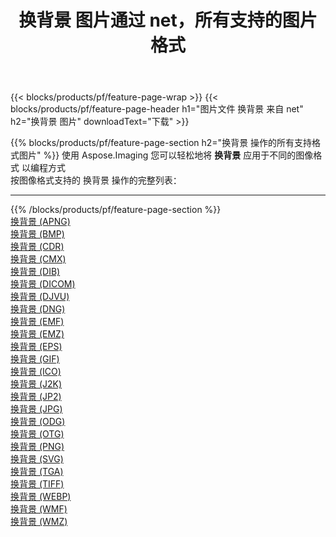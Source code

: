 ﻿---
title: 换背景 图片通过 net，所有支持的图片格式 
weight: 3920
url: /zh-hans/net/change-background 
lang: zh-hans
langdirlevel: 2
locales: zh-hans,ja,it,ru,de,es,fr,nl,id,lt,pl,pt,vi,tr,ko,zh-hant,ar,hi,th,sv,cs,uk,he
description: 使用 Aspose.Imaging 你可以轻松地通过 net 获取 换背景 图像
---

{{< blocks/products/pf/feature-page-wrap >}}
{{< blocks/products/pf/feature-page-header h1="图片文件 换背景 来自 net" h2="换背景 图片" downloadText="下载" >}}


{{% blocks/products/pf/feature-page-section  h2="换背景 操作的所有支持格式图片" %}}
使用 Aspose.Imaging 您可以轻松地将 **换背景** 应用于不同的图像格式 以编程方式
<br/>
按图像格式支持的 换背景 操作的完整列表：
<hr/>
{{% /blocks/products/pf/feature-page-section %}}
<div class="container-fluid productfamilypage bg-gray">
    <div class="convertypes bg-gray agp-content section">
        <div class="container">
		<div class="row other-converters">
		    <div class='col-md-2 other-converter remove-lp remove-rp'><a href="/imaging/zh-hans/net/change-background/apng" >换背景 (APNG)</a></div><div class='col-md-2 other-converter remove-lp remove-rp'><a href="/imaging/zh-hans/net/change-background/bmp" >换背景 (BMP)</a></div><div class='col-md-2 other-converter remove-lp remove-rp'><a href="/imaging/zh-hans/net/change-background/cdr" >换背景 (CDR)</a></div><div class='col-md-2 other-converter remove-lp remove-rp'><a href="/imaging/zh-hans/net/change-background/cmx" >换背景 (CMX)</a></div><div class='col-md-2 other-converter remove-lp remove-rp'><a href="/imaging/zh-hans/net/change-background/dib" >换背景 (DIB)</a></div><div class='col-md-2 other-converter remove-lp remove-rp'><a href="/imaging/zh-hans/net/change-background/dicom" >换背景 (DICOM)</a></div><div class='col-md-2 other-converter remove-lp remove-rp'><a href="/imaging/zh-hans/net/change-background/djvu" >换背景 (DJVU)</a></div><div class='col-md-2 other-converter remove-lp remove-rp'><a href="/imaging/zh-hans/net/change-background/dng" >换背景 (DNG)</a></div><div class='col-md-2 other-converter remove-lp remove-rp'><a href="/imaging/zh-hans/net/change-background/emf" >换背景 (EMF)</a></div><div class='col-md-2 other-converter remove-lp remove-rp'><a href="/imaging/zh-hans/net/change-background/emz" >换背景 (EMZ)</a></div><div class='col-md-2 other-converter remove-lp remove-rp'><a href="/imaging/zh-hans/net/change-background/eps" >换背景 (EPS)</a></div><div class='col-md-2 other-converter remove-lp remove-rp'><a href="/imaging/zh-hans/net/change-background/gif" >换背景 (GIF)</a></div><div class='col-md-2 other-converter remove-lp remove-rp'><a href="/imaging/zh-hans/net/change-background/ico" >换背景 (ICO)</a></div><div class='col-md-2 other-converter remove-lp remove-rp'><a href="/imaging/zh-hans/net/change-background/j2k" >换背景 (J2K)</a></div><div class='col-md-2 other-converter remove-lp remove-rp'><a href="/imaging/zh-hans/net/change-background/jp2" >换背景 (JP2)</a></div><div class='col-md-2 other-converter remove-lp remove-rp'><a href="/imaging/zh-hans/net/change-background/jpg" >换背景 (JPG)</a></div><div class='col-md-2 other-converter remove-lp remove-rp'><a href="/imaging/zh-hans/net/change-background/odg" >换背景 (ODG)</a></div><div class='col-md-2 other-converter remove-lp remove-rp'><a href="/imaging/zh-hans/net/change-background/otg" >换背景 (OTG)</a></div><div class='col-md-2 other-converter remove-lp remove-rp'><a href="/imaging/zh-hans/net/change-background/png" >换背景 (PNG)</a></div><div class='col-md-2 other-converter remove-lp remove-rp'><a href="/imaging/zh-hans/net/change-background/svg" >换背景 (SVG)</a></div><div class='col-md-2 other-converter remove-lp remove-rp'><a href="/imaging/zh-hans/net/change-background/tga" >换背景 (TGA)</a></div><div class='col-md-2 other-converter remove-lp remove-rp'><a href="/imaging/zh-hans/net/change-background/tiff" >换背景 (TIFF)</a></div><div class='col-md-2 other-converter remove-lp remove-rp'><a href="/imaging/zh-hans/net/change-background/webp" >换背景 (WEBP)</a></div><div class='col-md-2 other-converter remove-lp remove-rp'><a href="/imaging/zh-hans/net/change-background/wmf" >换背景 (WMF)</a></div><div class='col-md-2 other-converter remove-lp remove-rp'><a href="/imaging/zh-hans/net/change-background/wmz" >换背景 (WMZ)</a></div>
                </div>
        </div>
    </div>
</div>
<br/>
